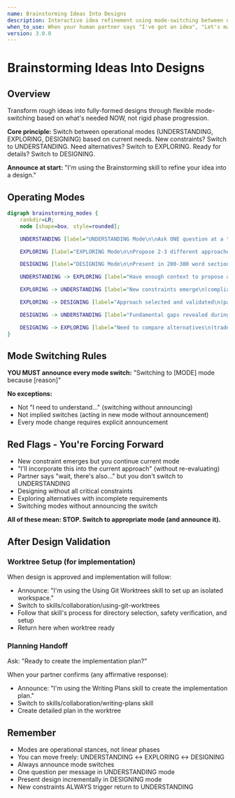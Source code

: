 ```yaml
---
name: Brainstorming Ideas Into Designs
description: Interactive idea refinement using mode-switching between understanding, exploring, and designing based on current needs
when_to_use: When your human partner says "I've got an idea", "Let's make/build/create", "I want to implement/add", "What if we". When starting design for complex feature. Before writing implementation plans. When idea needs refinement and exploration. When new constraints emerge during design. ACTIVATE THIS AUTOMATICALLY when your human partner describes a feature or project idea - don't wait for /brainstorm command.
version: 3.0.0
---
```


# Brainstorming Ideas Into Designs

## Overview

Transform rough ideas into fully-formed designs through flexible mode-switching based on what's needed NOW, not rigid phase progression.

**Core principle:** Switch between operational modes (UNDERSTANDING, EXPLORING, DESIGNING) based on current needs. New constraints? Switch to UNDERSTANDING. Need alternatives? Switch to EXPLORING. Ready for details? Switch to DESIGNING.

**Announce at start:** "I'm using the Brainstorming skill to refine your idea into a design."

## Operating Modes

```dot
digraph brainstorming_modes {
    rankdir=LR;
    node [shape=box, style=rounded];

    UNDERSTANDING [label="UNDERSTANDING Mode\n\nAsk ONE question at a time\nGather: purpose, constraints, success criteria\nApply YAGNI ruthlessly"];

    EXPLORING [label="EXPLORING Mode\n\nPropose 2-3 different approaches\nFor each: architecture, trade-offs, complexity\nAsk which approach resonates"];

    DESIGNING [label="DESIGNING Mode\n\nPresent in 200-300 word sections\nCover: architecture, components, data flow\nAsk 'Does this look right?' after each section"];

    UNDERSTANDING -> EXPLORING [label="Have enough context to propose alternatives\n(gathered purpose, constraints, success criteria)"];

    EXPLORING -> UNDERSTANDING [label="New constraints emerge\n(compliance, infrastructure, security, 'Oh I forgot to mention...')"];

    EXPLORING -> DESIGNING [label="Approach selected and validated\n(partner chose an approach, have all critical constraints)"];

    DESIGNING -> UNDERSTANDING [label="Fundamental gaps revealed during validation\n(missing constraints, assumptions questioned)"];

    DESIGNING -> EXPLORING [label="Need to compare alternatives\n(trade-offs significant, partner asks 'what are the options?')"];
}
```

## Mode Switching Rules

**YOU MUST announce every mode switch:** "Switching to [MODE] mode because [reason]"

**No exceptions:**
- Not "I need to understand..." (switching without announcing)
- Not implied switches (acting in new mode without announcement)
- Every mode change requires explicit announcement

## Red Flags - You're Forcing Forward

- New constraint emerges but you continue current mode
- "I'll incorporate this into the current approach" (without re-evaluating)
- Partner says "wait, there's also..." but you don't switch to UNDERSTANDING
- Designing without all critical constraints
- Exploring alternatives with incomplete requirements
- Switching modes without announcing the switch

**All of these mean: STOP. Switch to appropriate mode (and announce it).**

## After Design Validation

### Worktree Setup (for implementation)
When design is approved and implementation will follow:
- Announce: "I'm using the Using Git Worktrees skill to set up an isolated workspace."
- Switch to skills/collaboration/using-git-worktrees
- Follow that skill's process for directory selection, safety verification, and setup
- Return here when worktree ready

### Planning Handoff
Ask: "Ready to create the implementation plan?"

When your partner confirms (any affirmative response):
- Announce: "I'm using the Writing Plans skill to create the implementation plan."
- Switch to skills/collaboration/writing-plans skill
- Create detailed plan in the worktree

## Remember

- Modes are operational stances, not linear phases
- You can move freely: UNDERSTANDING ↔ EXPLORING ↔ DESIGNING
- Always announce mode switches
- One question per message in UNDERSTANDING mode
- Present design incrementally in DESIGNING mode
- New constraints ALWAYS trigger return to UNDERSTANDING
